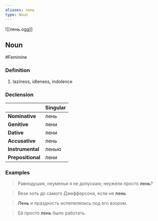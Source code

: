 ```yaml
---
aliases: лень
type: Noun
---
```

![[лень.ogg]]
## Noun
#Feminine

### Definition
1. laziness, idleness, indolence

### Declension
| | Singular |
|-|-|
|**Nominative**|лень|
|**Genitive**|лени|
|**Dative**|лени|
|**Accusative**|лень|
|**Instrumental**|ленью|
|**Prepositional**|лени|

### Examples
>Равнодушия, неуменья я не допускаю; неужели просто **лень**?

>Вези хоть до самого Джефферсона, если не **лень**.

>**Лень** и праздность испепелялись под его взором.

>Ей просто **лень** было работать.